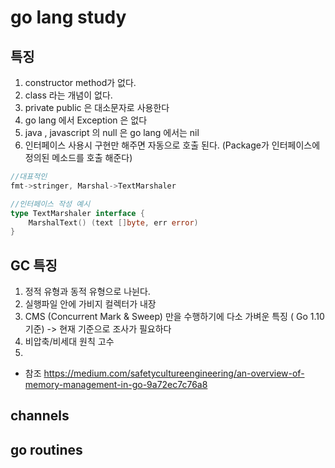 # go lang study

## 특징
1. constructor method가 없다.
2. class 라는 개념이 없다.
3. private public 은 대소문자로 사용한다
4. go lang 에서 Exception 은 없다
5. java , javascript 의 null 은 go lang 에서는 nil
6. 인터페이스 사용시 구현만 해주면 자동으로 호출 된다. (Package가 인터페이스에 정의된 메소드를 호출 해준다)
```go
//대표적인 
fmt->stringer, Marshal->TextMarshaler
```

```go
//인터페이스 작성 예시
type TextMarshaler interface {
	MarshalText() (text []byte, err error)
}
```

## GC 특징 
1. 정적 유형과 동적 유형으로 나뉜다.
2. 실행파일 안에 가비지 컬렉터가 내장
3. CMS (Concurrent Mark & Sweep) 만을 수행하기에 다소 가벼운 특징 ( Go 1.10 기준) -> 현재 기준으로 조사가 필요하다
4. 비압축/비세대 원칙 고수
5. 


- 참조
https://medium.com/safetycultureengineering/an-overview-of-memory-management-in-go-9a72ec7c76a8

## channels

## go routines
